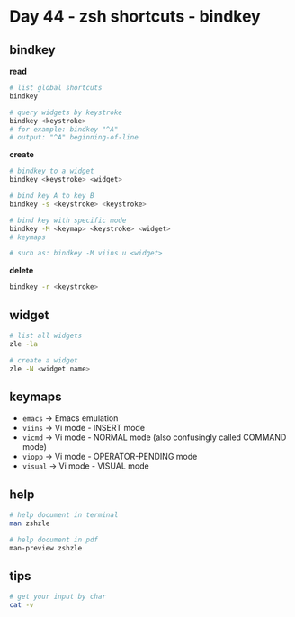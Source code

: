 <!--
 * @Author: Ada J
 * @Date: 2022-07-19 22:11:46
 * @LastEditTime: 2022-07-24 16:39:16
 * @Description: 
-->
# Day 44 - zsh shortcuts - bindkey

## bindkey

**read**
```bash
# list global shortcuts
bindkey
```

```bash
# query widgets by keystroke 
bindkey <keystroke>
# for example: bindkey "^A"
# output: "^A" beginning-of-line
```
**create**
```bash
# bindkey to a widget
bindkey <keystroke> <widget>

# bind key A to key B
bindkey -s <keystroke> <keystroke>

# bind key with specific mode
bindkey -M <keymap> <keystroke> <widget>
# keymaps

# such as: bindkey -M viins u <widget>
```

**delete**
```bash
bindkey -r <keystroke>
```
## widget
```bash
# list all widgets
zle -la

# create a widget
zle -N <widget name>
```
## keymaps
* `emacs` -> Emacs emulation
* `viins` -> Vi mode - INSERT mode
* `vicmd` -> Vi mode - NORMAL mode (also confusingly called COMMAND mode)
* `viopp` -> Vi mode - OPERATOR-PENDING mode
* `visual` -> Vi mode - VISUAL mode


## help
```bash
# help document in terminal
man zshzle

# help document in pdf
man-preview zshzle
```

## tips
```bash
# get your input by char
cat -v
```
